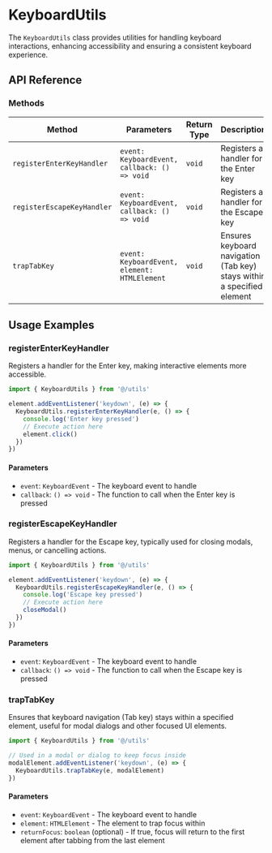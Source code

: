 # KeyboardUtils

The `KeyboardUtils` class provides utilities for handling keyboard interactions, enhancing accessibility and ensuring a consistent keyboard experience.

## API Reference

### Methods

| Method                     | Parameters                                   | Return Type | Description                                                            |
| -------------------------- | -------------------------------------------- | ----------- | ---------------------------------------------------------------------- |
| `registerEnterKeyHandler`  | `event: KeyboardEvent, callback: () => void` | `void`      | Registers a handler for the Enter key                                  |
| `registerEscapeKeyHandler` | `event: KeyboardEvent, callback: () => void` | `void`      | Registers a handler for the Escape key                                 |
| `trapTabKey`               | `event: KeyboardEvent, element: HTMLElement` | `void`      | Ensures keyboard navigation (Tab key) stays within a specified element |

## Usage Examples

### registerEnterKeyHandler

Registers a handler for the Enter key, making interactive elements more accessible.

```typescript
import { KeyboardUtils } from '@/utils'

element.addEventListener('keydown', (e) => {
  KeyboardUtils.registerEnterKeyHandler(e, () => {
    console.log('Enter key pressed')
    // Execute action here
    element.click()
  })
})
```

#### Parameters

- `event`: `KeyboardEvent` - The keyboard event to handle
- `callback`: `() => void` - The function to call when the Enter key is pressed

### registerEscapeKeyHandler

Registers a handler for the Escape key, typically used for closing modals, menus, or cancelling actions.

```typescript
import { KeyboardUtils } from '@/utils'

element.addEventListener('keydown', (e) => {
  KeyboardUtils.registerEscapeKeyHandler(e, () => {
    console.log('Escape key pressed')
    // Execute action here
    closeModal()
  })
})
```

#### Parameters

- `event`: `KeyboardEvent` - The keyboard event to handle
- `callback`: `() => void` - The function to call when the Escape key is pressed

### trapTabKey

Ensures that keyboard navigation (Tab key) stays within a specified element, useful for modal dialogs and other focused UI elements.

```typescript
import { KeyboardUtils } from '@/utils'

// Used in a modal or dialog to keep focus inside
modalElement.addEventListener('keydown', (e) => {
  KeyboardUtils.trapTabKey(e, modalElement)
})
```

#### Parameters

- `event`: `KeyboardEvent` - The keyboard event to handle
- `element`: `HTMLElement` - The element to trap focus within
- `returnFocus`: `boolean` (optional) - If true, focus will return to the first element after tabbing from the last element
